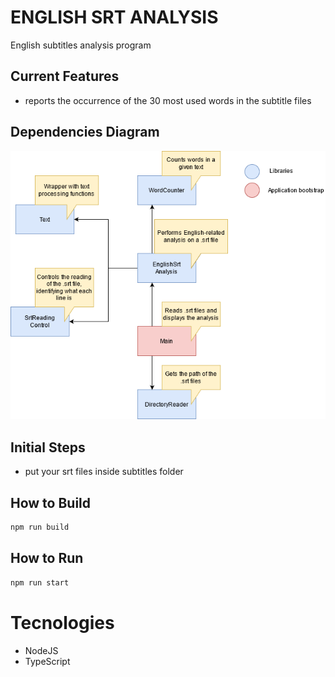 # ENGLISH SRT ANALYSIS

English subtitles analysis program

## Current Features
 
* reports the occurrence of the 30 most used words in the subtitle files

## Dependencies Diagram

![english srt analysis dependences](./docs/EnglishSrtAnalysis.png)

## Initial Steps

 - put your srt files inside subtitles folder

## How to Build

```bash
npm run build
```

## How to Run

```bash
npm run start
```

# Tecnologies

* NodeJS
* TypeScript